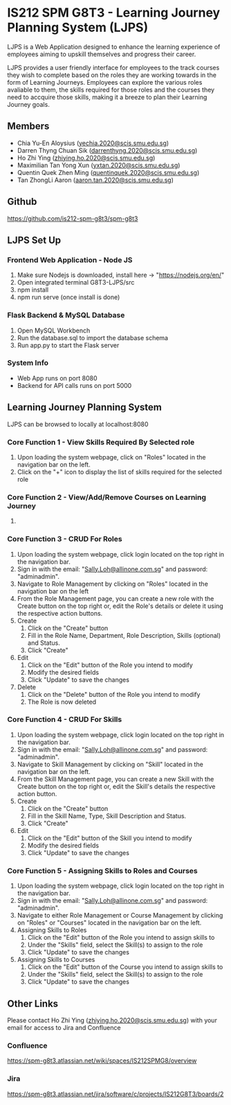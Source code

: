# IS212 SPM G8T3 - Learning Journey Planning System (LJPS)
LJPS is a Web Application designed to enhance the learning experience of employees aiming to upskill themselves and progress their career. 

LJPS provides a user friendly interface for employees to the track courses they wish to complete based on the roles they are working towards in the form of Learning Journeys. Employees can explore the various roles avaliable to them, the skills required for those roles and the courses they need to accquire those skills, making it a breeze to plan their Learning Journey goals.

## Members
- Chia Yu-En Aloysius (yechia.2020@scis.smu.edu.sg)
- Darren Thyng Chuan Sik (darrenthyng.2020@scis.smu.edu.sg)
- Ho Zhi Ying (zhiying.ho.2020@scis.smu.edu.sg)
- Maximilian Tan Yong Xun (yxtan.2020@scis.smu.edu.sg)
- Quentin Quek Zhen Ming (quentinquek.2020@scis.smu.edu.sg)
- Tan ZhongLi Aaron (aaron.tan.2020@scis.smu.edu.sg)

## Github
https://github.com/is212-spm-g8t3/spm-g8t3

## LJPS Set Up
### Frontend Web Application - Node JS
1. Make sure Nodejs is downloaded, install here -> "https://nodejs.org/en/"
2. Open integrated terminal G8T3-LJPS/src
3. npm install
4. npm run serve (once install is done)

### Flask Backend & MySQL Database
1. Open MySQL Workbench
2. Run the database.sql to import the database schema
3. Run app.py to start the Flask server

### System Info
- Web App runs on port 8080
- Backend for API calls runs on port 5000

## Learning Journey Planning System
LJPS can be browsed to locally at localhost:8080
### Core Function 1 - View Skills Required By Selected role
1. Upon loading the system webpage, click on "Roles" located in the navigation bar on the left.
2. Click on the "+" icon to display the list of skills required for the selected role
### Core Function 2 - View/Add/Remove Courses on Learning Journey
1. 
### Core Function 3 - CRUD For Roles
1. Upon loading the system webpage, click login located on the top right in the navigation bar.
2. Sign in with the email: "Sally.Loh@allinone.com.sg" and password: "adminadmin".
3. Navigate to Role Management by clicking on "Roles" located in the navigation bar on the left
4. From the Role Management page, you can create a new role with the Create button on the top right or, edit the Role's details or delete it using the respective action buttons.
5. Create
    1. Click on the "Create" button
    2. Fill in the Role Name, Department, Role Description, Skills (optional) and Status.
    3. Click "Create"
6. Edit
    1. Click on the "Edit" button of the Role you intend to modify
    2. Modify the desired fields
    3. Click "Update" to save the changes
7. Delete
    1. Click on the "Delete" button of the Role you intend to modify
    2. The Role is now deleted

### Core Function 4 - CRUD For Skills
1. Upon loading the system webpage, click login located on the top right in the navigation bar.
2. Sign in with the email: "Sally.Loh@allinone.com.sg" and password: "adminadmin".
3. Navigate to Skill Management by clicking on "Skill" located in the navigation bar on the left.
4. From the Skill Management page, you can create a new Skill with the Create button on the top right or, edit the Skill's details the respective action button.
5. Create
    1. Click on the "Create" button
    2. Fill in the Skill Name, Type, Skill Description and Status.
    3. Click "Create"
6. Edit
    1. Click on the "Edit" button of the Skill you intend to modify
    2. Modify the desired fields
    3. Click "Update" to save the changes
### Core Function 5 - Assigning Skills to Roles and Courses
1. Upon loading the system webpage, click login located on the top right in the navigation bar.
2. Sign in with the email: "Sally.Loh@allinone.com.sg" and password: "adminadmin".
3. Navigate to either Role Management or Course Management by clicking on "Roles" or "Courses" located in the navigation bar on the left.
4. Assigning Skills to Roles
    1. Click on the "Edit" button of the Role you intend to assign skills to
    2. Under the "Skills" field, select the Skill(s) to assign to the role
    3. Click "Update" to save the changes
5. Assigning Skills to Courses
    1. Click on the "Edit" button of the Course you intend to assign skills to
    2. Under the "Skills" field, select the Skill(s) to assign to the role
    3. Click "Update" to save the changes

## Other Links
Please contact Ho Zhi Ying (zhiying.ho.2020@scis.smu.edu.sg) with your email for access to Jira and Confluence
### Confluence
https://spm-g8t3.atlassian.net/wiki/spaces/IS212SPMG8/overview
### Jira
https://spm-g8t3.atlassian.net/jira/software/c/projects/IS212G8T3/boards/2
